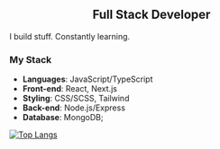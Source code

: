 <h2 align="center">Full Stack Developer</h2> 

I build stuff. Constantly learning.

### My Stack
- **Languages**: JavaScript/TypeScript
- **Front-end**:  React, Next.js
- **Styling**:  CSS/SCSS, Tailwind
- **Back-end**:  Node.js/Express
- **Database**:  MongoDB;

[![Top Langs](https://github-readme-stats.vercel.app/api/top-langs/?username=savvy-itch&layout=compact&theme=dark)](https://github.com/savvy-itch)
